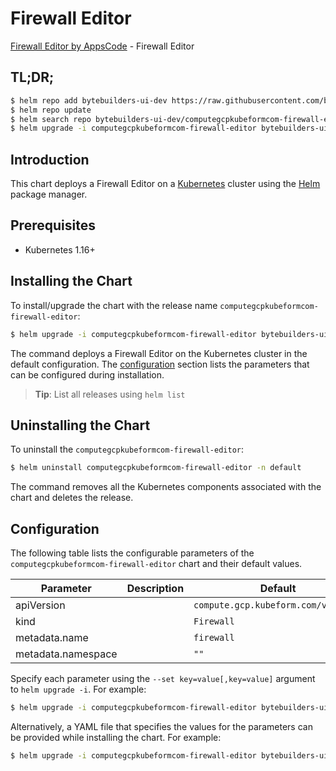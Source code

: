 # Firewall Editor

[Firewall Editor by AppsCode](https://byte.builders) - Firewall Editor

## TL;DR;

```bash
$ helm repo add bytebuilders-ui-dev https://raw.githubusercontent.com/bytebuilders/ui-wizards/
$ helm repo update
$ helm search repo bytebuilders-ui-dev/computegcpkubeformcom-firewall-editor --version=v0.4.17
$ helm upgrade -i computegcpkubeformcom-firewall-editor bytebuilders-ui-dev/computegcpkubeformcom-firewall-editor -n default --create-namespace --version=v0.4.17
```

## Introduction

This chart deploys a Firewall Editor on a [Kubernetes](http://kubernetes.io) cluster using the [Helm](https://helm.sh) package manager.

## Prerequisites

- Kubernetes 1.16+

## Installing the Chart

To install/upgrade the chart with the release name `computegcpkubeformcom-firewall-editor`:

```bash
$ helm upgrade -i computegcpkubeformcom-firewall-editor bytebuilders-ui-dev/computegcpkubeformcom-firewall-editor -n default --create-namespace --version=v0.4.17
```

The command deploys a Firewall Editor on the Kubernetes cluster in the default configuration. The [configuration](#configuration) section lists the parameters that can be configured during installation.

> **Tip**: List all releases using `helm list`

## Uninstalling the Chart

To uninstall the `computegcpkubeformcom-firewall-editor`:

```bash
$ helm uninstall computegcpkubeformcom-firewall-editor -n default
```

The command removes all the Kubernetes components associated with the chart and deletes the release.

## Configuration

The following table lists the configurable parameters of the `computegcpkubeformcom-firewall-editor` chart and their default values.

|     Parameter      | Description |                    Default                     |
|--------------------|-------------|------------------------------------------------|
| apiVersion         |             | <code>compute.gcp.kubeform.com/v1alpha1</code> |
| kind               |             | <code>Firewall</code>                          |
| metadata.name      |             | <code>firewall</code>                          |
| metadata.namespace |             | <code>""</code>                                |


Specify each parameter using the `--set key=value[,key=value]` argument to `helm upgrade -i`. For example:

```bash
$ helm upgrade -i computegcpkubeformcom-firewall-editor bytebuilders-ui-dev/computegcpkubeformcom-firewall-editor -n default --create-namespace --version=v0.4.17 --set apiVersion=compute.gcp.kubeform.com/v1alpha1
```

Alternatively, a YAML file that specifies the values for the parameters can be provided while
installing the chart. For example:

```bash
$ helm upgrade -i computegcpkubeformcom-firewall-editor bytebuilders-ui-dev/computegcpkubeformcom-firewall-editor -n default --create-namespace --version=v0.4.17 --values values.yaml
```

